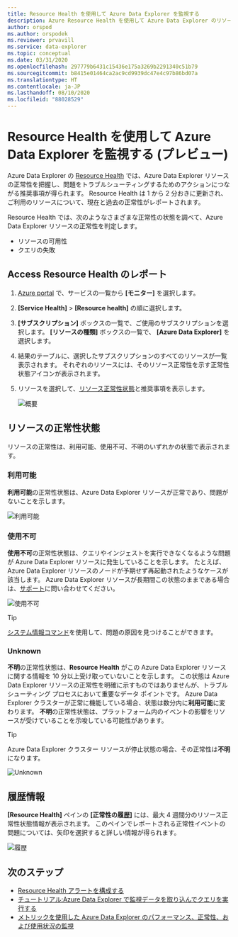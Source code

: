 ```yaml
---
title: Resource Health を使用して Azure Data Explorer を監視する
description: Azure Resource Health を使用して Azure Data Explorer のリソースを監視します。
author: orspod
ms.author: orspodek
ms.reviewer: prvavill
ms.service: data-explorer
ms.topic: conceptual
ms.date: 03/31/2020
ms.openlocfilehash: 297779b6431c15436e175a3269b2291340c51b79
ms.sourcegitcommit: b8415e01464ca2ac9cd9939dc47e4c97b86bd07a
ms.translationtype: HT
ms.contentlocale: ja-JP
ms.lasthandoff: 08/10/2020
ms.locfileid: "88028529"
---
```

# <a name="monitor-azure-data-explorer-using-resource-health-preview"></a>Resource Health を使用して Azure Data Explorer を監視する (プレビュー)

Azure Data Explorer の [Resource Health](/azure/service-health/resource-health-overview) では、Azure Data Explorer リソースの正常性を把握し、問題をトラブルシューティングするためのアクションにつながる推奨事項が得られます。 Resource Health は 1 から 2 分おきに更新され、ご利用のリソースについて、現在と過去の正常性がレポートされます。 

Resource Health では、次のようなさまざまな正常性の状態を調べて、Azure Data Explorer リソースの正常性を判定します。
* リソースの可用性
* クエリの失敗

## <a name="access-resource-health-reporting"></a>Access Resource Health のレポート

1. [Azure portal](https://portal.azure.com/) で、サービスの一覧から **[モニター]** を選択します。
1. **[Service Health]**  >  **[Resource health]** の順に選択します。
1. **[サブスクリプション]** ボックスの一覧で、ご使用のサブスクリプションを選択します。 **[リソースの種類]** ボックスの一覧で、 **[Azure Data Explorer]** を選択します。
1. 結果のテーブルに、選択したサブスクリプションのすべてのリソースが一覧表示されます。 それぞれのリソースには、そのリソース正常性を示す正常性状態アイコンが表示されます。
1. リソースを選択して、[リソース正常性状態](#resource-health-status)と推奨事項を表示します。

    ![概要](media/monitor-with-resource-health/resource-health-overview.png)

## <a name="resource-health-status"></a>リソースの正常性状態

リソースの正常性は、利用可能、使用不可、不明のいずれかの状態で表示されます。

### <a name="available"></a>利用可能

**利用可能**の正常性状態は、Azure Data Explorer リソースが正常であり、問題がないことを示します。

![利用可能](media/monitor-with-resource-health/available.png)

### <a name="unavailable"></a>使用不可

**使用不可**の正常性状態は、クエリやインジェストを実行できなくなるような問題が Azure Data Explorer リソースに発生していることを示します。 たとえば、Azure Data Explorer リソースのノードが予期せず再起動されたようなケースが該当します。 Azure Data Explorer リソースが長期間この状態のままである場合は、[サポート]()に問い合わせてください。

![使用不可](media/monitor-with-resource-health/unavailable.png)

> [!TIP]
> [システム情報コマンド](kusto/management/systeminfo.md)を使用して、問題の原因を見つけることができます。

### <a name="unknown"></a>Unknown

**不明**の正常性状態は、**Resource Health** がこの Azure Data Explorer リソースに関する情報を 10 分以上受け取っていないことを示します。 この状態は Azure Data Explorer リソースの正常性を明確に示すものではありませんが、トラブルシューティング プロセスにおいて重要なデータ ポイントです。 Azure Data Explorer クラスターが正常に機能している場合、状態は数分内に**利用可能**に変わります。 **不明**の正常性状態は、プラットフォーム内のイベントの影響をリソースが受けていることを示唆している可能性があります。 

> [!TIP]
> Azure Data Explorer クラスター リソースが停止状態の場合、その正常性は**不明**になります。

![Unknown](media/monitor-with-resource-health/unknown.png)

## <a name="historical-information"></a>履歴情報

**[Resource Health]** ペインの **[正常性の履歴]** には、最大 4 週間分のリソース正常性状態情報が表示されます。 このペインでレポートされる正常性イベントの問題については、矢印を選択すると詳しい情報が得られます。 

![履歴](media/monitor-with-resource-health/healthhistory.png)

## <a name="next-steps"></a>次のステップ

* [Resource Health アラートを構成する](https://docs.microsoft.com/azure/service-health/resource-health-alert-arm-template-guide)
* [チュートリアル:Azure Data Explorer で監視データを取り込んでクエリを実行する](ingest-data-no-code.md)
* [メトリックを使用した Azure Data Explorer のパフォーマンス、正常性、および使用状況の監視](using-metrics.md)
